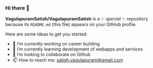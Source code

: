 ### Hi there 👋


**VagulapuramSatish/VagulapuramSatish** is a ✨ _special_ ✨ repository because its `README.md` (this file) appears on your GitHub profile.

Here are some ideas to get you started:

- 🔭 I’m currently working on career building
- 🌱 I’m currently learning development of webapps and services
- 👯 I’m looking to collaborate on Github
- 📫 How to reach me: satish.vagulapuram@gmail.com
  

